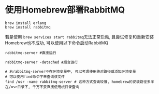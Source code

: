 # 使用Homebrew部署RabbitMQ

```shell
brew install erlang
brew install rabbitmq
```

若是使用 `brew services start rabbitmq`无法正常启动, 且尝试修复和重新安装Homebrew也不成功, 可以使用以下命令启动RabbitMQ

```shell
rabbitmq-server #直接运行

rabbitmq-server -detached #后台运行

# 若rabbitmq-server不在环境变量中, 可以考虑使用绝对路径或添加环境变量
# 可以使用find命令字来查询该文件
find /usr -name rabbitmq-server # 这种方式查询较慢, homebrew的安装路径多半在/usr目录下, 千万不要直接使用根目录查询
```